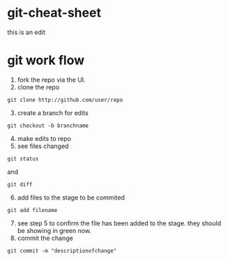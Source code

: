 # git-cheat-sheet

this is an edit

# git work flow

1. fork the repo via the UI. 
2. clone the repo

```
git clone http://github.com/user/repo
```

3. create a branch for edits

```
git checkout -b branchname
```

4. make edits to repo
5. see files changed 

```
git status 
```
and 
```
git diff
```

6. add files to the stage to be commited

```
git add filename
```

7. see step 5 to confirm the file has been added to the stage. they should be showing in green now. 
8. commit the change 
```
git commit -m "descriptionofchange"
```



